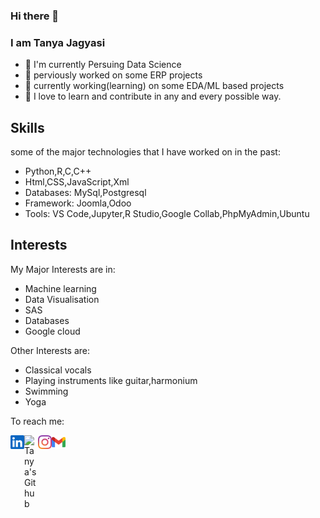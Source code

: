 ### Hi there 👋

### I am Tanya Jagyasi

- 🌱 I'm currently Persuing Data Science
- 💬 perviously worked on some ERP projects
- 🔭 currently working(learning) on some EDA/ML based projects
- 🔆 I love to learn and contribute in any and every possible way.

<h2> Skills </h2>
some of the major technologies that I have worked on in the past:

- Python,R,C,C++
- Html,CSS,JavaScript,Xml
- Databases: MySql,Postgresql
- Framework: Joomla,Odoo
- Tools: VS Code,Jupyter,R Studio,Google Collab,PhpMyAdmin,Ubuntu

<h2> Interests </h2>
My Major Interests are in:

- Machine learning
- Data Visualisation
- SAS
- Databases
- Google cloud

Other Interests are:
- Classical vocals
- Playing instruments like guitar,harmonium
- Swimming
- Yoga
<!--
**tanyajagyasi/TanyaJagyasi** is a ✨ _special_ ✨ repository because its `README.md` (this file) appears on your GitHub profile.

Here are some ideas to get you started:

- 👯 I’m looking to collaborate on ...
- 🤔 I’m looking for help with ...
- 😄 Pronouns: ...
- ⚡ Fun fact: ...
-->
To reach me:

<a href="https://www.linkedin.com/in/tanya-jagyasi-127928143/">
  <img align="left" alt="Tanya's Linkedin" width="22px" src="https://github.com/tanyajagyasi/TanyaJagyasi/blob/main/svgs/linkedin-icon-svgrepo-com.svg" />
</a>
<a href="https://github.com/tanyajagyasi">
  <img align="left" alt="Tanya's Github" width="22px" src="https://cdn.jsdelivr.net/npm/simple-icons@v3/icons/github.svg" />
</a>
<a href="https://www.instagram.com/awesome._.whisper/">
  <img align="left" alt="Tanya's Instagram" width="22px" src="https://github.com/tanyajagyasi/TanyaJagyasi/blob/main/svgs/instagram-2016-logo-svgrepo-com.svg" />
</a>
<a href="https://mail.google.com/mail/u/0/#inbox?compose=CllgCJqVNkNkgPJlRTmbPrKVVMnGvfBHjRxtWQnkClDdjXwkKKGRBKMmCvKfnHtncWSPMGMdRvq">
  <img align="left" alt="Tanya's Gmail" width="22px" src="https://github.com/tanyajagyasi/TanyaJagyasi/blob/main/svgs/google-gmail-svgrepo-com.svg"
</a>
